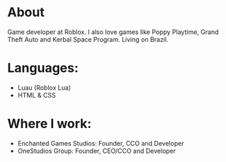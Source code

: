 # About
Game developer at Roblox. I also love games like Poppy Playtime, Grand Theft Auto and Kerbal Space Program. Living on Brazil.

# Languages:
- Luau (Roblox Lua)
- HTML & CSS

# Where I work:
- Enchanted Games Studios: Founder, CCO and Developer
- OneStudios Group: Founder, CEO/CCO and Developer
